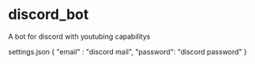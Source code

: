 # discord_bot
A bot for discord with youtubing capabilitys

settings.json
{
	"email" : "discord mail",
	"password": "discord password"
}
